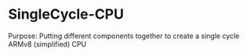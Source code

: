 # SingleCycle-CPU
Purpose: Putting different components together to create a single cycle ARMv8 (simplified) CPU
